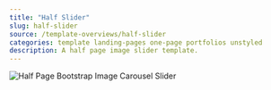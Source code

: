 ```yaml
---
title: "Half Slider"
slug: half-slider
source: /template-overviews/half-slider
categories: template landing-pages one-page portfolios unstyled
description: A half page image slider template.
---
```


<img src="http://sbootstrap.layoutschoolc.netdna-cdn.com/assets/img/templates/half-slider.jpg" class="img-responsive" alt="Half Page Bootstrap Image Carousel Slider">